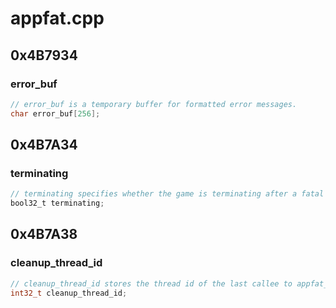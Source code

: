 # appfat.cpp

## 0x4B7934

### error_buf

```c
// error_buf is a temporary buffer for formatted error messages.
char error_buf[256];
```

## 0x4B7A34

### terminating

```c
// terminating specifies whether the game is terminating after a fatal application error.
bool32_t terminating;
```

## 0x4B7A38

### cleanup_thread_id

```c
// cleanup_thread_id stores the thread id of the last callee to appfat_cleanup.
int32_t cleanup_thread_id;
```
